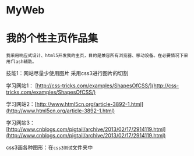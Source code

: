 # MyWeb #


# 我的个性主页作品集 #
    
    我采用响应式设计、html5开发我的主页，目的是兼容所有浏览器、移动设备。在必要情况下采用flash辅助。

技能1：网站尽量少使用图片 采用css3进行图片的切割

 学习网站1：
      [http://css-tricks.com/examples/ShapesOfCSS/](http://css-tricks.com/examples/ShapesOfCSS/)

学习网站2：[http://www.html5cn.org/article-3892-1.html](http://www.html5cn.org/article-3892-1.html)

学习网站3：[http://www.cnblogs.com/pigtail/archive/2013/02/17/2914119.html](http://www.cnblogs.com/pigtail/archive/2013/02/17/2914119.html)

css3画各种图形：在`css3测试`文件夹中







